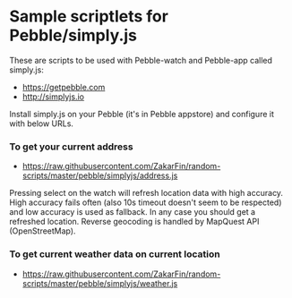# Sample scriptlets for Pebble/simply.js

These are scripts to be used with Pebble-watch and Pebble-app called simply.js:

* https://getpebble.com
* http://simplyjs.io

Install simply.js on your Pebble (it's in Pebble appstore) and configure it with below URLs.

### To get your current address

* https://raw.githubusercontent.com/ZakarFin/random-scripts/master/pebble/simplyjs/address.js

Pressing select on the watch will refresh location data with high accuracy. High accuracy fails often (also 10s timeout doesn't seem to be respected) and low accuracy is used as fallback. In any case you should get a refreshed location. Reverse geocoding is handled by MapQuest API (OpenStreetMap).

### To get current weather data on current location

* https://raw.githubusercontent.com/ZakarFin/random-scripts/master/pebble/simplyjs/weather.js
